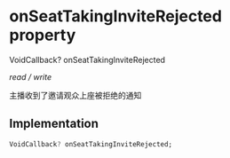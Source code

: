 


# onSeatTakingInviteRejected property







VoidCallback? onSeatTakingInviteRejected
  
_<span class="feature">read / write</span>_



<p>主播收到了邀请观众上座被拒绝的通知</p>



## Implementation

```dart
VoidCallback? onSeatTakingInviteRejected;
```







